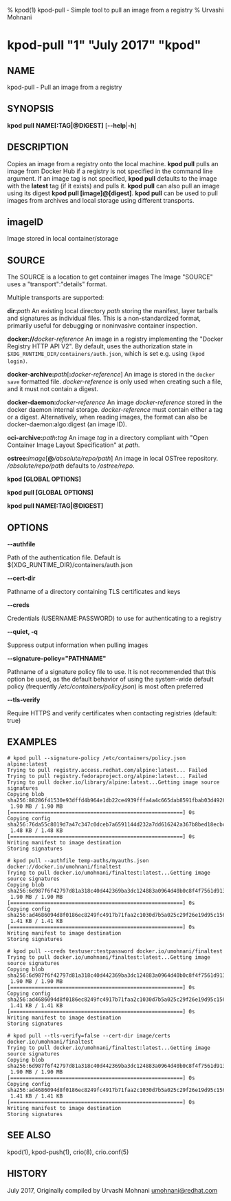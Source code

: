 % kpod(1) kpod-pull - Simple tool to pull an image from a registry
% Urvashi Mohnani
# kpod-pull "1" "July 2017" "kpod"

## NAME
kpod-pull - Pull an image from a registry

## SYNOPSIS
**kpod pull**
**NAME[:TAG|@DIGEST]**
[**--help**|**-h**]

## DESCRIPTION
Copies an image from a registry onto the local machine. **kpod pull** pulls an
image from Docker Hub if a registry is not specified in the command line argument.
If an image tag is not specified, **kpod pull** defaults to the image with the
**latest** tag (if it exists) and pulls it. **kpod pull** can also pull an image
using its digest **kpod pull [image]@[digest]**. **kpod pull** can be used to pull
images from archives and local storage using different transports.

## imageID
Image stored in local container/storage

## SOURCE

 The SOURCE is a location to get container images
 The Image "SOURCE" uses a "transport":"details" format.

 Multiple transports are supported:

  **dir:**_path_
  An existing local directory _path_ storing the manifest, layer tarballs and signatures as individual files. This is a non-standardized format, primarily useful for debugging or noninvasive container inspection.

  **docker://**_docker-reference_
  An image in a registry implementing the "Docker Registry HTTP API V2". By default, uses the authorization state in `$XDG_RUNTIME_DIR/containers/auth.json`, which is set e.g. using `(kpod login)`.

  **docker-archive:**_path_[**:**_docker-reference_]
  An image is stored in the `docker save` formatted file.  _docker-reference_ is only used when creating such a file, and it must not contain a digest.

  **docker-daemon:**_docker-reference_
  An image _docker-reference_ stored in the docker daemon internal storage.  _docker-reference_ must contain either a tag or a digest.  Alternatively, when reading images, the format can also be docker-daemon:algo:digest (an image ID).

  **oci-archive:**_path_**:**_tag_
  An image _tag_ in a directory compliant with "Open Container Image Layout Specification" at _path_.

  **ostree:**_image_[**@**_/absolute/repo/path_]
  An image in local OSTree repository.  _/absolute/repo/path_ defaults to _/ostree/repo_.

**kpod [GLOBAL OPTIONS]**

**kpod pull [GLOBAL OPTIONS]**

**kpod pull NAME[:TAG|@DIGEST]**

## OPTIONS

**--authfile**

Path of the authentication file. Default is ${XDG_RUNTIME_DIR}/containers/auth.json

**--cert-dir**

Pathname of a directory containing TLS certificates and keys

**--creds**

Credentials (USERNAME:PASSWORD) to use for authenticating to a registry

**--quiet, -q**

Suppress output information when pulling images

**--signature-policy="PATHNAME"**

Pathname of a signature policy file to use.  It is not recommended that this
option be used, as the default behavior of using the system-wide default policy
(frequently */etc/containers/policy.json*) is most often preferred

**--tls-verify**

Require HTTPS and verify certificates when contacting registries (default: true)

## EXAMPLES

```
# kpod pull --signature-policy /etc/containers/policy.json alpine:latest
Trying to pull registry.access.redhat.com/alpine:latest... Failed
Trying to pull registry.fedoraproject.org/alpine:latest... Failed
Trying to pull docker.io/library/alpine:latest...Getting image source signatures
Copying blob sha256:88286f41530e93dffd4b964e1db22ce4939fffa4a4c665dab8591fbab03d4926
 1.90 MB / 1.90 MB [========================================================] 0s
Copying config sha256:76da55c8019d7a47c347c0dceb7a6591144d232a7dd616242a367b8bed18ecbc
 1.48 KB / 1.48 KB [========================================================] 0s
Writing manifest to image destination
Storing signatures
```

```
# kpod pull --authfile temp-auths/myauths.json docker://docker.io/umohnani/finaltest
Trying to pull docker.io/umohnani/finaltest:latest...Getting image source signatures
Copying blob sha256:6d987f6f42797d81a318c40d442369ba3dc124883a0964d40b0c8f4f7561d913
 1.90 MB / 1.90 MB [========================================================] 0s
Copying config sha256:ad4686094d8f0186ec8249fc4917b71faa2c1030d7b5a025c29f26e19d95c156
 1.41 KB / 1.41 KB [========================================================] 0s
Writing manifest to image destination
Storing signatures
```

```
# kpod pull --creds testuser:testpassword docker.io/umohnani/finaltest
Trying to pull docker.io/umohnani/finaltest:latest...Getting image source signatures
Copying blob sha256:6d987f6f42797d81a318c40d442369ba3dc124883a0964d40b0c8f4f7561d913
 1.90 MB / 1.90 MB [========================================================] 0s
Copying config sha256:ad4686094d8f0186ec8249fc4917b71faa2c1030d7b5a025c29f26e19d95c156
 1.41 KB / 1.41 KB [========================================================] 0s
Writing manifest to image destination
Storing signatures
```

```
# kpod pull --tls-verify=false --cert-dir image/certs docker.io/umohnani/finaltest
Trying to pull docker.io/umohnani/finaltest:latest...Getting image source signatures
Copying blob sha256:6d987f6f42797d81a318c40d442369ba3dc124883a0964d40b0c8f4f7561d913
 1.90 MB / 1.90 MB [========================================================] 0s
Copying config sha256:ad4686094d8f0186ec8249fc4917b71faa2c1030d7b5a025c29f26e19d95c156
 1.41 KB / 1.41 KB [========================================================] 0s
Writing manifest to image destination
Storing signatures
```

## SEE ALSO
kpod(1), kpod-push(1), crio(8), crio.conf(5)

## HISTORY
July 2017, Originally compiled by Urvashi Mohnani <umohnani@redhat.com>
